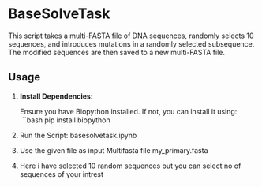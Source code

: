 # BaseSolveTask

This script takes a multi-FASTA file of DNA sequences, randomly selects 10 sequences, and introduces mutations in a randomly selected subsequence. The modified sequences are then saved to a new multi-FASTA file.
## Usage

1. **Install Dependencies:**

   Ensure you have Biopython installed. If not, you can install it using:
       ```bash
         pip install biopython
   
2.  Run the Script:
                     basesolvetask.ipynb
    
4. Use the given file as input Multifasta file
                                               my_primary.fasta
   
6. Here i have selected 10  random sequences but you can select no of sequences of your intrest
   
